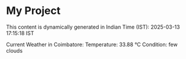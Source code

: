 # My Project

This content is dynamically generated in Indian Time (IST): 2025-03-13 17:15:18 IST


Current Weather in Coimbatore:
Temperature: 33.88 °C
Condition: few clouds

